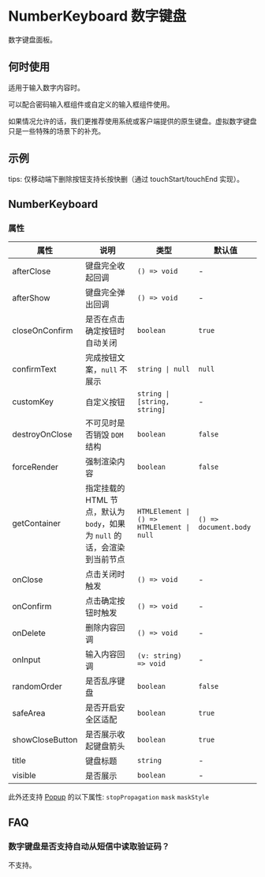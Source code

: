 # NumberKeyboard 数字键盘 <Experimental></Experimental>

数字键盘面板。

## 何时使用

适用于输入数字内容时。

可以配合密码输入框组件或自定义的输入框组件使用。

如果情况允许的话，我们更推荐使用系统或客户端提供的原生键盘。虚拟数字键盘只是一些特殊的场景下的补充。

## 示例

tips: 仅移动端下删除按钮支持长按快删（通过 touchStart/touchEnd 实现）。

<code src="./demos/demo1.tsx"></code>

<code src="./demos/demo2.tsx"></code>

## NumberKeyboard

### 属性

| 属性 | 说明 | 类型 | 默认值 |
| --- | --- | --- | --- |
| afterClose | 键盘完全收起回调 | `() => void` | - |
| afterShow | 键盘完全弹出回调 | `() => void` | - |
| closeOnConfirm | 是否在点击确定按钮时自动关闭 | `boolean` | `true` |
| confirmText | 完成按钮文案，`null` 不展示 | `string \| null` | `null` |
| customKey | 自定义按钮 | `string \| [string, string]` | - |
| destroyOnClose | 不可见时是否销毁 `DOM` 结构 | `boolean` | `false` |
| forceRender | 强制渲染内容 | `boolean` | `false` |
| getContainer | 指定挂载的 HTML 节点，默认为 `body`，如果为 `null` 的话，会渲染到当前节点 | `HTMLElement \| () => HTMLElement \| null` | `() => document.body` |
| onClose | 点击关闭时触发 | `() => void` | - |
| onConfirm | 点击确定按钮时触发 | `() => void` | - |
| onDelete | 删除内容回调 | `() => void` | - |
| onInput | 输入内容回调 | `(v: string) => void` | - |
| randomOrder | 是否乱序键盘 | `boolean` | `false` |
| safeArea | 是否开启安全区适配 | `boolean` | `true` |
| showCloseButton | 是否展示收起键盘箭头 | `boolean` | `true` |
| title | 键盘标题 | `string` | - |
| visible | 是否展示 | `boolean` | - |

此外还支持 [Popup](/zh/components/popup) 的以下属性: `stopPropagation` `mask` `maskStyle`

## FAQ

### 数字键盘是否支持自动从短信中读取验证码？

不支持。
